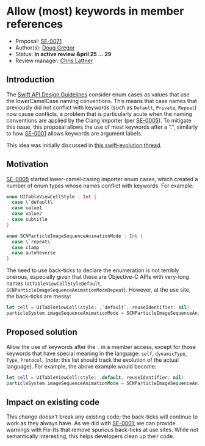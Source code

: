 # Allow (most) keywords in member references

* Proposal: [SE-0071](0071-member-keywords.md)
* Author(s): [Doug Gregor](https://github.com/DougGregor)
* Status: **In active review April 25 ... 29**
* Review manager: [Chris Lattner](https://github.com/lattner)

## Introduction

The [Swift API Design
Guidelines](https://swift.org/documentation/api-design-guidelines/)
consider enum cases as values that use the lowerCamelCase naming
conventions. This means that case names that previously did not
conflict with keywords (such as `Default`, `Private`, `Repeat`) now
cause conflicts, a problem that is particularly acute when the naming
conventions are applied by the Clang importer (per
[SE-0005](https://github.com/apple/swift-evolution/blob/master/proposals/0005-objective-c-name-translation.md)). To
mitigate this issue, this proposal allows the use of most keywords
after a ".", similarly to how
[SE-0001](https://github.com/apple/swift-evolution/blob/master/proposals/0001-keywords-as-argument-labels.md)
allows keywords are argument labels.

This idea was initially discussed in [this swift-evolution thread](http://thread.gmane.org/gmane.comp.lang.swift.evolution/7991).

## Motivation

[SE-0005](https://github.com/apple/swift-evolution/blob/master/proposals/0005-objective-c-name-translation.md)
started lower-camel-casing importer enum cases, which created a number
of enum types whose names conflict with keywords. For example:

```swift
enum UITableViewCellStyle : Int {
  case \`default\`
  case value1
  case value2
  case subtitle
}

enum SCNParticleImageSequenceAnimationMode : Int {
  case \`repeat\`
  case clamp
  case autoReverse
}
```

The need to use back-ticks to declare the enumeration is not terribly
onerous, especially given that these are Objective-C APIs with
very-long names (`UITableViewCellStyleDefault`,
`SCNParticleImageSequenceAnimationModeRepeat`). However, at the use
site, the back-ticks are messy:

```swift
let cell = UITableViewCell(style: .`default`, reuseIdentifier: nil)
particleSystem.imageSequenceAnimationMode = SCNParticleImageSequenceAnimationMode.`repeat`
```

## Proposed solution

Allow the use of keywords after the `.` in a member access, except for
those keywords that have special meaning in the language: `self`,
`dynamicType`, `Type`, `Protocol`, (*note*: this list should track the
evolution of the actual language). For example, the above example
would become:

```swift
let cell = UITableViewCell(style: .default, reuseIdentifier: nil)
particleSystem.imageSequenceAnimationMode = SCNParticleImageSequenceAnimationMode.repeat
```

## Impact on existing code

This change doesn't break any existing code; the back-ticks will
continue to work as they always have. As we did with
[SE-0001](https://github.com/apple/swift-evolution/blob/master/proposals/0001-keywords-as-argument-labels.md),
we can provide warnings with Fix-Its that remove spurious back-ticks
at use sites. While not semantically interesting, this helps
developers clean up their code.
